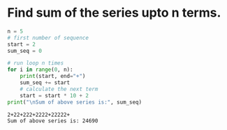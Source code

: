 # Find sum of the series upto n terms.


```python
n = 5
# first number of sequence
start = 2
sum_seq = 0

# run loop n times
for i in range(0, n):
    print(start, end="+")
    sum_seq += start
    # calculate the next term
    start = start * 10 + 2
print("\nSum of above series is:", sum_seq)
```

    2+22+222+2222+22222+
    Sum of above series is: 24690
    


```python

```
